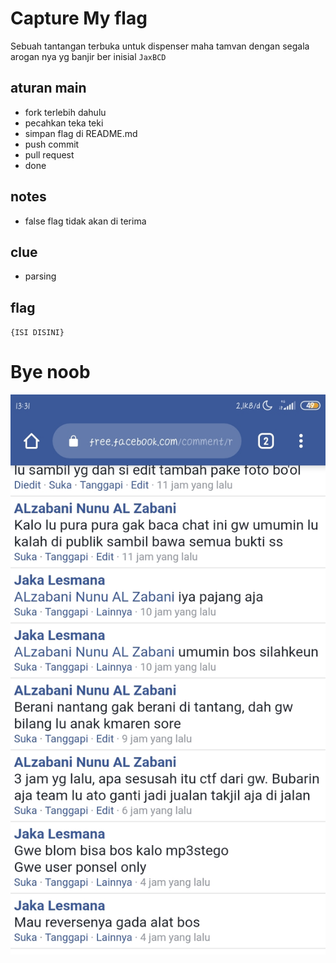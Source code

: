 # Capture My flag
Sebuah tantangan terbuka untuk dispenser maha tamvan dengan segala arogan nya yg banjir ber inisial `JaxBCD`

## aturan main
- fork terlebih dahulu
- pecahkan teka teki
- simpan flag di README.md
- push commit
- pull request
- done

## notes
 - false flag tidak akan di terima

## clue
- parsing

## flag
`{ISI DISINI}`

# Bye noob

![SS](Screenshot_2020-05-06-13-31-26-582_com.android.chrome.jpg)

